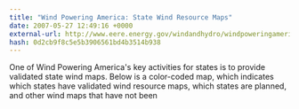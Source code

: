 ```yaml
---
title: "Wind Powering America: State Wind Resource Maps"
date: 2007-05-27 12:49:16 +0000
external-url: http://www.eere.energy.gov/windandhydro/windpoweringamerica/wind_maps.asp
hash: 0d2cb9f8c5e5b3906561bd4b3514b938
---
```


One of Wind Powering America's key activities for states is to provide validated state wind maps. Below is a color-coded map, which indicates which states have validated wind resource maps, which states are planned, and other wind maps that have not been
